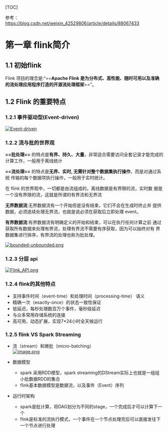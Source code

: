 [TOC]

参考：<br>
https://blog.csdn.net/weixin_42529806/article/details/88067433
# 第一章 flink简介

## 1.1 初始flink
Flink 项目的理念是:“==**Apache Flink 是为分布式、高性能、随时可用以及准确的流处理应用程序打造的开源流处理框架**==”。

## 1.2 Flink 的重要特点

### 1.2.1 事件驱动型(Event-driven)

[![Event-driven](https://ae01.alicdn.com/kf/U46a8f7b25b444f2989460f04b1d95cc4U.jpg)](https://i0.wp.com/img.vim-cn.com/4d/a6c8e4586a220cdde3ed6746ff11b3217cd122.png)

### 1.2.2 流与批的世界观
**==批处理==** 的特点是**有界、持久、大量**，非常适合需要访问全套记录才能完成的计算工作，一般用于离线统计

**==流处理==** 的特点是**无界、实时, 无需针对整个数据集执行操作**，而是对通过系统
传输的每个数据项执行操作，一般用于实时统计。

在 flink 的世界观中，一切都是由流组成的，离线数据是有界限的流，实时数
据是一个没有界限的流，这就是所谓的有界流和无界流

**无界数据流**:无界数据流有一个开始但是没有结束，它们不会在生成时终止并
提供数据，必须连续处理无界流，也就是说必须在获取后立即处理 event。

**有界数据流**:有界数据流有明确定义的开始和结束，可以在执行任何计算之前
通过获取所有数据来处理有界流，处理有界流不需要有序获取，因为可以始终对有
界数据集进行排序，有界流的处理也称为批处理。

[![bounded-unbounded.png](https://s3.ax1x.com/2021/01/26/sjJ8QP.png)](https://images.weserv.nl/?url=https://i.loli.net/2020/08/27/zNeW9UOKHSq63uA.png)

### 1.2.3 分层 api

[![Flink_API.png](https://s3.ax1x.com/2021/01/26/sjJ1zt.png)](https://images.weserv.nl/?url=https://i.loli.net/2020/08/27/rCzEn72FGsQux4B.png)

### 1.2.4 flink的其他特点

- 支持事件时间（event-time）和处理时间（processing-time）
语义
- 精确一次（exactly-once）的状态一致性保证
- 低延迟，每秒处理数百万个事件，毫秒级延迟
- 与众多常用存储系统的连接
- 高可用，动态扩展，实现7*24小时全天候运行

### 1.2.5 flink VS Spark Streaming

- 流（stream）和微批（micro-batching）<br>
[![image.png](https://cdn.nlark.com/yuque/0/2020/png/766178/1581436642126-eb0d62b6-a7ed-414c-a8e3-fa1e5124edce.png)](https://img.imgdb.cn/item/600fe2703ffa7d37b38a0d55.png)

- 数据模型
  - spark 采用RDD模型，spark streaming的DStream实际上也就是一组组小批数据RDD的集合
  - flink基本数据模型是数据流，以及事件（Event）序列
- 运行时架构
  - spark是批计算，将DAG划分为不同的stage，一个完成后才可以计算下一个
  - flink是标准的流执行模式，一个事件在一个节点处理完后可以直接发往下一个节点进行处理